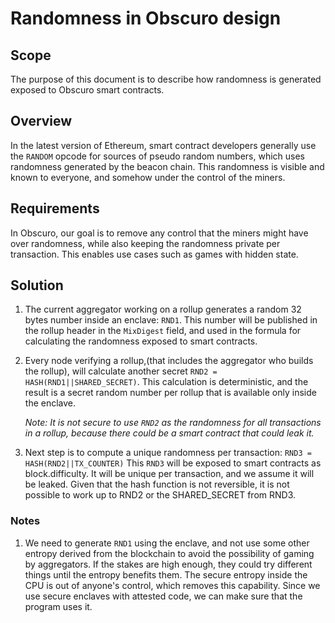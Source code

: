 # Randomness in Obscuro design

## Scope

The purpose of this document is to describe how randomness is generated exposed to Obscuro smart contracts. 

## Overview

In the latest version of Ethereum, smart contract developers generally use the `RANDOM` opcode for sources of pseudo random numbers, which uses randomness generated by the beacon chain.
This randomness is visible and known to everyone, and somehow under the control of the miners.

## Requirements
In Obscuro, our goal is to remove any control that the miners might have over randomness, while also keeping the randomness private per transaction.
This enables use cases such as games with hidden state. 

## Solution

1. The current aggregator working on a rollup generates a random 32 bytes number inside an enclave: `RND1`. This number will be published in the rollup header in the `MixDigest` field, and used in the formula for calculating the randomness exposed to smart contracts.
2. Every node verifying a rollup,(that includes the aggregator who builds the rollup), will calculate another secret `RND2 = HASH(RND1||SHARED_SECRET)`.
   This calculation is deterministic, and the result is a secret random number per rollup that is available only inside the enclave.
   
   *Note: It is not secure to use `RND2` as the randomness for all transactions in a rollup, because there could be a smart contract that could leak it.*

3. Next step is to compute a unique randomness per transaction:
   `RND3 = HASH(RND2||TX_COUNTER)`
   This `RND3` will be exposed to smart contracts as block.difficulty. It will be unique per transaction, and we assume it will be leaked.
   Given that the hash function is not reversible, it is not possible to work up to RND2 or the SHARED_SECRET from RND3.


### Notes

1. We need to generate `RND1` using the enclave, and not use some other entropy derived from the blockchain to avoid the possibility of gaming by aggregators. 
If the stakes are high enough, they could try different things until the entropy benefits them. The secure entropy inside the CPU is out of anyone's control, which removes this capability. Since we use secure enclaves with attested code, we can make sure that the program uses it. 

